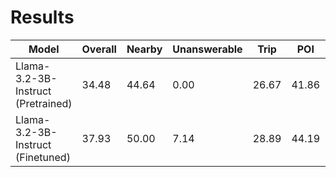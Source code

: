 # Results

| Model                             | Overall | Nearby | Unanswerable |  Trip  |  POI   | Routing |
|-----------------------------------|---------|--------|--------------|--------|--------|---------|
|Llama-3.2-3B-Instruct (Pretrained) | 34.48  | 44.64 | 0.00       | 26.67 | 41.86 | 33.33  |
|Llama-3.2-3B-Instruct (Finetuned)  | 37.93  | 50.00 | 7.14       | 28.89 | 44.19 | 35.56  |
